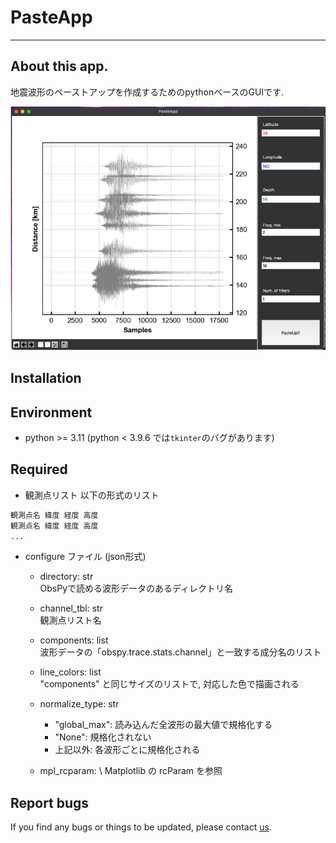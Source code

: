 # PasteApp
---

## About this app.

地震波形のペーストアップを作成するためのpythonベースのGUIです. 

![pasteapp](/PasteApp.png)

## Installation


## Environment

* python >= 3.11
(python < 3.9.6 では`tkinter`のバグがあります)

## Required

* 観測点リスト
以下の形式のリスト
```txt
観測点名 緯度 経度 高度
観測点名 緯度 経度 高度
... 
```

* configure ファイル (json形式)
  * directory: str  
    ObsPyで読める波形データのあるディレクトリ名
  * channel_tbl: str  
    観測点リスト名
  * components: list  
    波形データの「obspy.trace.stats.channel」と一致する成分名のリスト
  * line_colors: list  
    "components" と同じサイズのリストで, 対応した色で描画される
  * normalize_type: str  
    * "global_max": 読み込んだ全波形の最大値で規格化する
    * "None": 規格化されない
    * 上記以外: 各波形ごとに規格化される
  
  * mpl_rcparam: \\
    Matplotlib の rcParam を参照

## Report bugs

If you find any bugs or things to be updated, please contact [us](kosuke.minamoto.s8@gmail.com).

